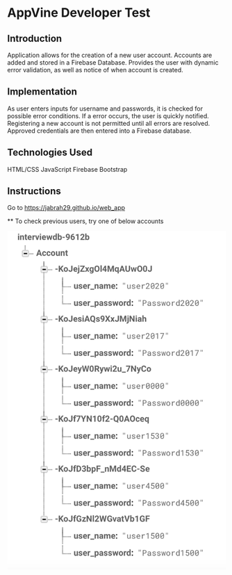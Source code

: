 # AppVine Developer Test #

## Introduction ##

Application allows for the creation of a new user account. Accounts are added and stored in a Firebase Database. Provides
the user with dynamic error validation, as well as notice of when account is created.


## Implementation ##

 As user enters inputs for username and passwords, it is checked for possible error conditions. If a error occurs, the user is 
 quickly notified. Registering a new account is not permitted until all errors are resolved. Approved credentials are then entered
 into a Firebase database.
 
 ## Technologies Used ##
 
 HTML/CSS
 JavaScript
 Firebase
 Bootstrap 
 
 
 ## Instructions ##
 
 Go to https://jabrah29.github.io/web_app
 
 ** To check previous users, try one of below accounts 
 
![alt text](https://github.com/jabrah29/web_app/blob/master/db.png)
 
